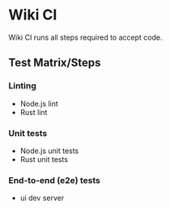 # Wiki CI

Wiki CI runs all steps required to accept code.

## Test Matrix/Steps

### Linting

* Node.js lint
* Rust lint

### Unit tests

* Node.js unit tests
* Rust unit tests

### End-to-end (e2e) tests

* ui dev server
